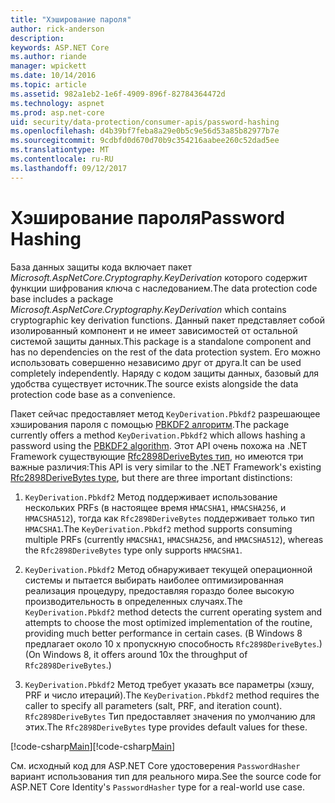```yaml
---
title: "Хэширование пароля"
author: rick-anderson
description: 
keywords: ASP.NET Core
ms.author: riande
manager: wpickett
ms.date: 10/14/2016
ms.topic: article
ms.assetid: 982a1eb2-1e6f-4909-896f-82784364472d
ms.technology: aspnet
ms.prod: asp.net-core
uid: security/data-protection/consumer-apis/password-hashing
ms.openlocfilehash: d4b39bf7feba8a29e0b5c9e56d53a85b82977b7e
ms.sourcegitcommit: 9cdbfd0d670d70b9c354216aabee260c52dad5ee
ms.translationtype: MT
ms.contentlocale: ru-RU
ms.lasthandoff: 09/12/2017
---
```

# <a name="password-hashing"></a><span data-ttu-id="87b63-103">Хэширование пароля</span><span class="sxs-lookup"><span data-stu-id="87b63-103">Password Hashing</span></span>

<span data-ttu-id="87b63-104">База данных защиты кода включает пакет *Microsoft.AspNetCore.Cryptography.KeyDerivation* которого содержит функции шифрования ключа с наследованием.</span><span class="sxs-lookup"><span data-stu-id="87b63-104">The data protection code base includes a package *Microsoft.AspNetCore.Cryptography.KeyDerivation* which contains cryptographic key derivation functions.</span></span> <span data-ttu-id="87b63-105">Данный пакет представляет собой изолированный компонент и не имеет зависимостей от остальной системой защиты данных.</span><span class="sxs-lookup"><span data-stu-id="87b63-105">This package is a standalone component and has no dependencies on the rest of the data protection system.</span></span> <span data-ttu-id="87b63-106">Его можно использовать совершенно независимо друг от друга.</span><span class="sxs-lookup"><span data-stu-id="87b63-106">It can be used completely independently.</span></span> <span data-ttu-id="87b63-107">Наряду с кодом защиты данных, базовый для удобства существует источник.</span><span class="sxs-lookup"><span data-stu-id="87b63-107">The source exists alongside the data protection code base as a convenience.</span></span>

<span data-ttu-id="87b63-108">Пакет сейчас предоставляет метод `KeyDerivation.Pbkdf2` разрешающее хэширования пароля с помощью [PBKDF2 алгоритм](https://tools.ietf.org/html/rfc2898#section-5.2).</span><span class="sxs-lookup"><span data-stu-id="87b63-108">The package currently offers a method `KeyDerivation.Pbkdf2` which allows hashing a password using the [PBKDF2 algorithm](https://tools.ietf.org/html/rfc2898#section-5.2).</span></span> <span data-ttu-id="87b63-109">Этот API очень похожа на .NET Framework существующие [Rfc2898DeriveBytes тип](https://docs.microsoft.com/dotnet/api/system.security.cryptography.rfc2898derivebytes), но имеются три важные различия:</span><span class="sxs-lookup"><span data-stu-id="87b63-109">This API is very similar to the .NET Framework's existing [Rfc2898DeriveBytes type](https://docs.microsoft.com/dotnet/api/system.security.cryptography.rfc2898derivebytes), but there are three important distinctions:</span></span>

1. <span data-ttu-id="87b63-110">`KeyDerivation.Pbkdf2` Метод поддерживает использование нескольких PRFs (в настоящее время `HMACSHA1`, `HMACSHA256`, и `HMACSHA512`), тогда как `Rfc2898DeriveBytes` поддерживает только тип `HMACSHA1`.</span><span class="sxs-lookup"><span data-stu-id="87b63-110">The `KeyDerivation.Pbkdf2` method supports consuming multiple PRFs (currently `HMACSHA1`, `HMACSHA256`, and `HMACSHA512`), whereas the `Rfc2898DeriveBytes` type only supports `HMACSHA1`.</span></span>

2. <span data-ttu-id="87b63-111">`KeyDerivation.Pbkdf2` Метод обнаруживает текущей операционной системы и пытается выбирать наиболее оптимизированная реализация процедуру, предоставляя гораздо более высокую производительность в определенных случаях.</span><span class="sxs-lookup"><span data-stu-id="87b63-111">The `KeyDerivation.Pbkdf2` method detects the current operating system and attempts to choose the most optimized implementation of the routine, providing much better performance in certain cases.</span></span> <span data-ttu-id="87b63-112">(В Windows 8 предлагает около 10 x пропускную способность `Rfc2898DeriveBytes`.)</span><span class="sxs-lookup"><span data-stu-id="87b63-112">(On Windows 8, it offers around 10x the throughput of `Rfc2898DeriveBytes`.)</span></span>

3. <span data-ttu-id="87b63-113">`KeyDerivation.Pbkdf2` Метод требует указать все параметры (хэшу, PRF и число итераций).</span><span class="sxs-lookup"><span data-stu-id="87b63-113">The `KeyDerivation.Pbkdf2` method requires the caller to specify all parameters (salt, PRF, and iteration count).</span></span> <span data-ttu-id="87b63-114">`Rfc2898DeriveBytes` Тип предоставляет значения по умолчанию для этих.</span><span class="sxs-lookup"><span data-stu-id="87b63-114">The `Rfc2898DeriveBytes` type provides default values for these.</span></span>

<span data-ttu-id="87b63-115">[!code-csharp[Main](password-hashing/samples/passwordhasher.cs)]</span><span class="sxs-lookup"><span data-stu-id="87b63-115">[!code-csharp[Main](password-hashing/samples/passwordhasher.cs)]</span></span>

<span data-ttu-id="87b63-116">См. исходный код для ASP.NET Core удостоверения `PasswordHasher` вариант использования тип для реального мира.</span><span class="sxs-lookup"><span data-stu-id="87b63-116">See the source code for ASP.NET Core Identity's `PasswordHasher` type for a real-world use case.</span></span>
